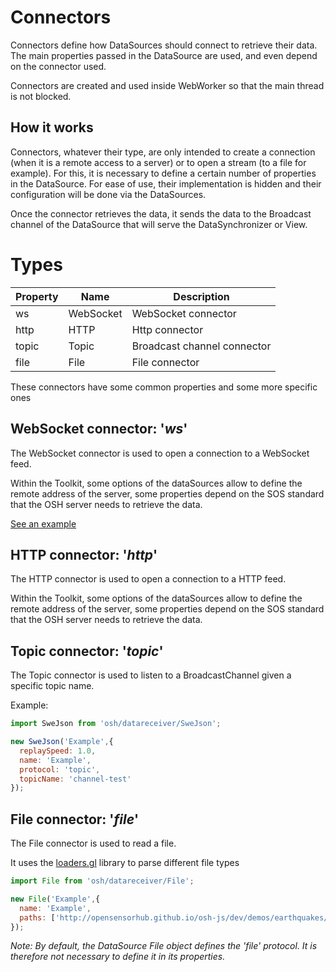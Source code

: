 # Connectors

 Connectors define how DataSources should connect to retrieve their data. The main properties passed in the
 DataSource are used, and even depend on the connector used.

Connectors are created and used inside WebWorker so that the main thread is not blocked.

## How it works

Connectors, whatever their type, are only intended to create a connection (when it is a remote access to a server)
or to open a stream (to a file for example). For this, it is necessary to define a certain number of properties in the DataSource.
For ease of use, their implementation is hidden and their configuration will be done via the DataSources.

Once the connector retrieves the data, it sends the data to the Broadcast channel of the DataSource that will serve
the DataSynchronizer or View.

# Types

|Property|Name|Description|
|----|----|-------|
|ws|WebSocket|WebSocket connector|
|http|HTTP| Http connector|
|topic|Topic | Broadcast channel connector|
|file| File| File connector |

These connectors have some common properties and some more specific ones

<DocumentationLoad path="/guide/api/DataConnector.html"/>


## WebSocket connector: '***ws***'

The WebSocket connector is used to open a connection to a WebSocket feed.

Within the Toolkit, some options of the dataSources allow to define the remote address of the server, some properties
depend on the SOS standard that the OSH server needs to retrieve the data.

[See an example](/guide/datasources/sos/swejson.html#example)

## HTTP connector: '***http***'

The HTTP connector is used to open a connection to a HTTP feed.

Within the Toolkit, some options of the dataSources allow to define the remote address of the server, some properties
depend on the SOS standard that the OSH server needs to retrieve the data.

## Topic connector: '***topic***'

The Topic connector is used to listen to a BroadcastChannel given a specific topic name.

Example:

```js
import SweJson from 'osh/datareceiver/SweJson';

new SweJson('Example',{
  replaySpeed: 1.0,
  name: 'Example',
  protocol: 'topic',
  topicName: 'channel-test'
});
```
## File connector: '***file***'

The File connector is used to read a file.

It uses the [loaders.gl](https://loaders.gl/) library to parse different file types

```js
import File from 'osh/datareceiver/File';

new File('Example',{
  name: 'Example',
  paths: ['http://opensensorhub.github.io/osh-js/dev/demos/earthquakes/data/earthquakes.1.csv']
});
```
*Note: By default, the DataSource File object defines the 'file' protocol.
It is therefore not necessary to define it in its properties.*
